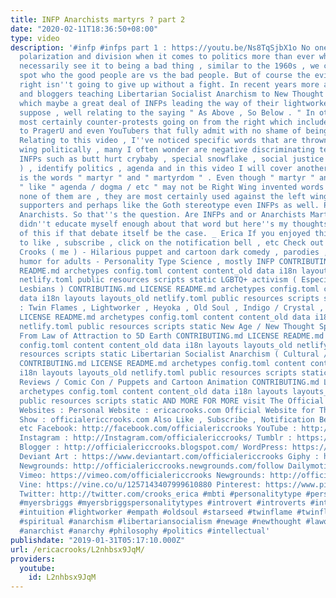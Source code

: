 ```yaml
---
title: INFP Anarchists martyrs ? part 2
date: "2020-02-11T18:36:50+08:00"
type: video
description: '#infp #infps part 1 : https://youtu.be/Ns8TqSjbX1o No one can deny the
  polarization and division when it comes to politics more than ever which I don''t
  necessarily see it to being a bad thing , similar to the 1960s , we can sometimes
  spot who the good people are vs the bad people. But of course the evil from the
  right isn''t going to give up without a fight. In recent years more and more youtubers
  and bloggers teaching Libertarian Socialist Anarchism to New Thought / New Age Spirituality
  which maybe a great deal of INFPs leading the way of their lightworker mission I
  suppose , well relating to the saying " As Above , So Below . " In other words there''s
  most certainly counter-protests going on from the right which includes but not limited
  to PragerU and even YouTubers that fully admit with no shame of being fascist bullies.
  Relating to this video , I''ve noticed specific words that are thrown at the left
  wing politically , many I often wonder are negative discriminating terms against
  INFPs such as butt hurt crybaby , special snowflake , social justice warrior ( SWJ
  ) , identify politics , agenda and in this video I will cover another one which
  is the words " martyr " and " martyrdom " . Even though " martyr " and " martyrdom
  " like " agenda / dogma / etc " may not be Right Wing invented words or perhaps
  none of them are , they are most certainly used against the left wing political
  supporters and perhaps like the Goth stereotype even INFPs as well. Perhaps even
  Anarchists. So that''s the question. Are INFPs and or Anarchists Martyrs ? I personally
  didn''t educate myself enough about that word but here''s my thoughts about all
  of this if that debate itself be the case. _ Erica If you enjoyed this , make sure
  to like , subscribe , click on the notification bell , etc Check out more from Erica
  Crooks ( me ) - Hilarious puppet and cartoon dark comedy , parodies , satire , slapstick
  humor for adults - Personality Type Science , mostly INFP CONTRIBUTING.md LICENSE
  README.md archetypes config.toml content content_old data i18n layouts layouts_old
  netlify.toml public resources scripts static LGBTQ+ activism ( Especially Transgender
  Lesbians ) CONTRIBUTING.md LICENSE README.md archetypes config.toml content content_old
  data i18n layouts layouts_old netlify.toml public resources scripts static Empath
  : Twin Flames , Lightworker , Heyoka , Old Soul , Indigo / Crystal , Starseeds CONTRIBUTING.md
  LICENSE README.md archetypes config.toml content content_old data i18n layouts layouts_old
  netlify.toml public resources scripts static New Age / New Thought Spirituality
  From Law of Attraction to 5D Earth CONTRIBUTING.md LICENSE README.md archetypes
  config.toml content content_old data i18n layouts layouts_old netlify.toml public
  resources scripts static Libertarian Socialist Anarchism ( Cultural / Pacifism )
  CONTRIBUTING.md LICENSE README.md archetypes config.toml content content_old data
  i18n layouts layouts_old netlify.toml public resources scripts static Pop Culture
  Reviews / Comic Con / Puppets and Cartoon Animation CONTRIBUTING.md LICENSE README.md
  archetypes config.toml content content_old data i18n layouts layouts_old netlify.toml
  public resources scripts static AND MORE FOR MORE visit The Official Erica Crooks
  Websites : Personal Website : ericacrooks.com Official Website for The Erica Crooks
  Show : officialericcrooks.com Also Like , Subscribe , Notification Bell thingy ,
  etc Facebook: http://facebook.com/officialericcrooks YouTube : http://youtube.com/user/officialericcrooks
  Instagram : http://Instagram.com/officialericcrooks/ Tumblr : https://officialericcrooks.tumblr.com/
  Blogger : http://officialericcrooks.blogspot.com/ WordPress: https://officialericcrooks.wordpress.com
  Deviant Art : https://www.deviantart.com/officialericcrooks Giphy : https://giphy.com/channel/ericacrooks
  Newgrounds: http://officialericcrooks.newgrounds.com/follow Dailymotion : http://www.dailymotion.com/user/officialericcrooks/1
  Vimeo: https://vimeo.com/officialericcrooks Newgrounds: http://officialericcrooks.newgrounds.com
  Vine: https://vine.co/u/1257143407999610880 Pinterest: https://www.pinterest.com/officialec1/
  Twitter: http://twitter.com/crooks_erica #mbti #personalitytype #personalitytypes
  #myersbriggs #myersbriggspersonalitytypes #introvert #introverts #intuitive #intuitives
  #intuition #lightworker #empath #oldsoul #starseed #twinflame #twinflames #spirituality
  #spiritual #anarchism #libertariansocialism #newage #newthought #lawofattraction
  #anarchist #anarchy #philosophy #politics #intellectual'
publishdate: "2019-01-31T05:17:10.000Z"
url: /ericacrooks/L2nhbsx9JqM/
providers:
  youtube:
    id: L2nhbsx9JqM
---
```

